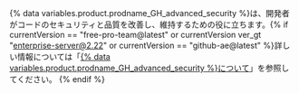 {% data variables.product.prodname_GH_advanced_security %}は、開発者がコードのセキュリティと品質を改善し、維持するための役に立ちます。{% if currentVersion == "free-pro-team@latest" or currentVersion ver_gt "enterprise-server@2.22" or currentVersion == "github-ae@latest" %}詳しい情報については「[{% data variables.product.prodname_GH_advanced_security %}について](/github/getting-started-with-github/about-github-advanced-security)」を参照してください。
{% endif %}
